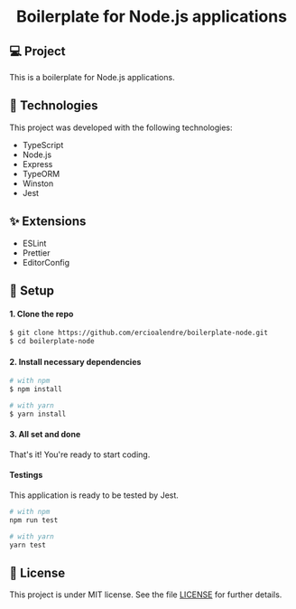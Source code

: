 <h1 align="center">
  <p>Boilerplate for Node.js applications</p>
</h1>

## 💻 Project

This is a boilerplate for Node.js applications.

## 🚀 Technologies

This project was developed with the following technologies:

- TypeScript
- Node.js
- Express
- TypeORM
- Winston
- Jest

## ✨ Extensions

- ESLint
- Prettier
- EditorConfig

## 🧰 Setup

#### 1. Clone the repo

```sh
$ git clone https://github.com/ercioalendre/boilerplate-node.git
$ cd boilerplate-node
```

#### 2. Install necessary dependencies

```sh
# with npm
$ npm install

# with yarn
$ yarn install
```

#### 3. All set and done

That's it! You're ready to start coding.

#### Testings

This application is ready to be tested by Jest.

```sh
# with npm
npm run test

# with yarn
yarn test
```

## :memo: License

This project is under MIT license. See the file [LICENSE](LICENSE) for further details.
